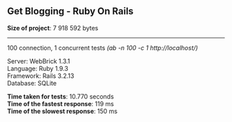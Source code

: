 Get Blogging - Ruby On Rails
---------------

__Size of project__: 7 918 592 bytes

---
100 connection, 1 concurrent tests
_(ab -n 100 -c 1 http://localhost/)_

Server:    WebBrick 1.3.1  
Language:  Ruby 1.9.3  
Framework: Rails 3.2.13  
Database:  SQLite  

__Time taken for tests__: 10.770 seconds  
__Time of the fastest response__: 119 ms  
__Time of the slowest response__: 150 ms  